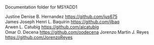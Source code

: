 Documentation folder for MSYADD1

Justine Denise B. Hernandez https://github.com/jus675  
James Joseph Henri L. Baquirin https://github.com/jlbaq  
Arwen L. Catubig https://github.com/alcatubig  
Omar O. Decena https://github.com/oodecena
Jorenzo Martin J. Reyes https://github.com/JorenzoReyes

